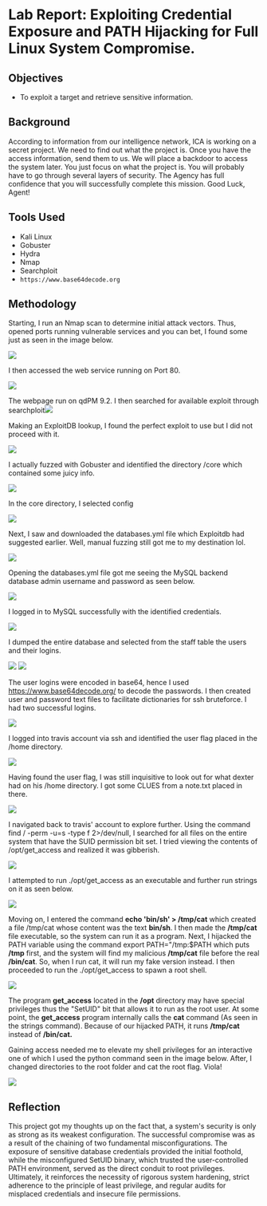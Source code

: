 # Lab Report: Exploiting Credential Exposure and PATH Hijacking for Full Linux System Compromise.

## Objectives

-   To exploit a target and retrieve sensitive information.

## Background

According to information from our intelligence network, ICA is working
on a secret project. We need to find out what the project is. Once you
have the access information, send them to us. We will place a backdoor
to access the system later. You just focus on what the project is. You
will probably have to go through several layers of security. The Agency
has full confidence that you will successfully complete this mission.
Good Luck, Agent!

## Tools Used

-   Kali Linux
-   Gobuster
-   Hydra
-   Nmap
-   Searchploit
-   `https://www.base64decode.org`

## Methodology

Starting, I run an Nmap scan to determine initial attack vectors. Thus,
opened ports running vulnerable services and you can bet, I found some
just as seen in the image below.

![](media/ICA/image1.png)

I then accessed the web service running on Port 80.

![](media/ICA/image2.png)

The webpage run on qdPM 9.2. I then searched for available exploit
through searchploit![](media/ICA/image3.png)

Making an ExploitDB lookup, I found the perfect exploit to use but I did
not proceed with it.

![](media/ICA/image4.png)

I actually fuzzed with Gobuster and identified the directory /core which
contained some juicy info.

![](media/ICA/image5.png)

In the core directory, I selected config

![](media/ICA/image6.png)

Next, I saw and downloaded the databases.yml file which Exploitdb had
suggested earlier. Well, manual fuzzing still got me to my destination
lol.

![](media/ICA/image7.png)

Opening the databases.yml file got me seeing the MySQL backend database
admin username and password as seen
below.

![](media/ICA/image8.png)

I logged in to MySQL successfully with the identified
credentials.

![](media/ICA/image9.png)

I dumped the entire database and selected from the staff table the users
and their logins.

![](media/ICA/image10.png)
![](media/ICA/image11.png)

The user logins were encoded in base64, hence I used
https://www.base64decode.org/ to decode the passwords. I then created
user and password text files to facilitate dictionaries for ssh
bruteforce. I had two successful
logins.

![](media/ICA/image12.png)

I logged into travis account via ssh and identified the user flag placed
in the /home directory.

![](media/ICA/image13.png)

Having found the user flag, I was still inquisitive to look out for what
dexter had on his /home directory. I got some CLUES from a note.txt
placed in there.

![](media/ICA/image14.png)

I navigated back to travis' account to explore further. Using the
command find / -perm -u=s -type f 2\>/dev/null, I searched for all files
on the entire system that have the SUID permission bit set. I tried
viewing the contents of /opt/get_access and realized it was
gibberish.

![](media/ICA/image15.png)

I attempted to run ./opt/get_access as an executable and further run
strings on it as seen below.

![](media/ICA/image16.png)

Moving on, I entered the command **echo \'bin/sh\' \> /tmp/cat** which
created a file /tmp/cat whose content was the text **bin/sh**. I then
made the **/tmp/cat** file executable, so the system can run it as a
program. Next, I hijacked the PATH variable using the command export
PATH=\"/tmp:\$PATH which puts **/tmp** first, and the system will find
my malicious **/tmp/cat** file before the real **/bin/cat**. So, when I
run cat, it will run my fake version instead. I then proceeded to run
the ./opt/get_access to spawn a root shell.

![](media/ICA/image17.png)

The program **get_access** located in the **/opt** directory may have
special privileges thus the \"SetUID" bit that allows it to run as the
root user. At some point, the **get_access** program internally calls
the **cat** command (As seen in the strings command). Because of our
hijacked PATH, it runs **/tmp/cat** instead of **/bin/cat.**

Gaining access needed me to elevate my shell privileges for an
interactive one of which I used the python command seen in the image
below. After, I changed directories to the root folder and cat the root
flag. Viola!

![](media/ICA/image18.png)

## Reflection

This project got my thoughts up on the fact that, a system\'s security
is only as strong as its weakest configuration. The successful
compromise was as a result of the chaining of two fundamental
misconfigurations. The exposure of sensitive database credentials
provided the initial foothold, while the misconfigured SetUID binary,
which trusted the user-controlled PATH environment, served as the direct
conduit to root privileges. Ultimately, it reinforces the necessity of
rigorous system hardening, strict adherence to the principle of least
privilege, and regular audits for misplaced credentials and insecure
file permissions.
